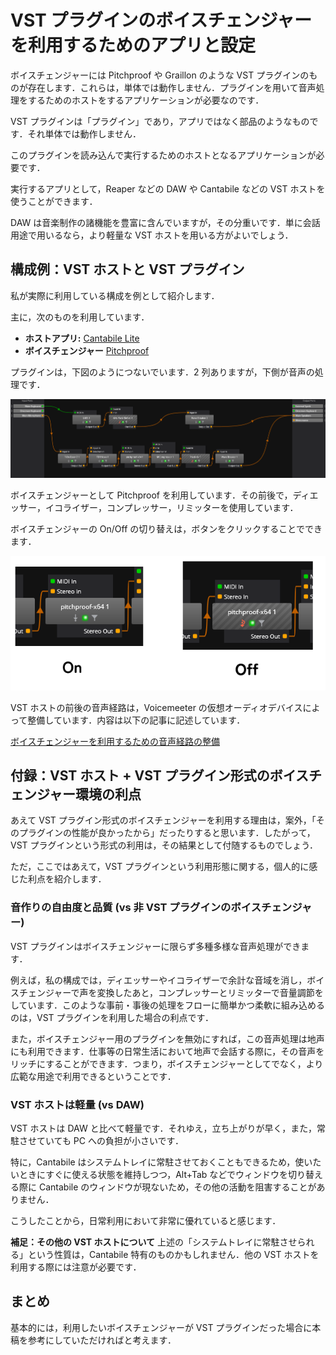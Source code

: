 # VST プラグインのボイスチェンジャーを利用するためのアプリと設定

ボイスチェンジャーには Pitchproof や Graillon のような VST プラグインのものが存在します．これらは，単体では動作しません．プラグインを用いて音声処理をするためのホストをするアプリケーションが必要なのです．

<!-- ここに目次 -->

VST プラグインは「プラグイン」であり，アプリではなく部品のようなものです．それ単体では動作しません．

このプラグインを読み込んで実行するためのホストとなるアプリケーションが必要です．

実行するアプリとして，Reaper などの DAW や Cantabile などの VST ホストを使うことができます．

DAW は音楽制作の諸機能を豊富に含んでいますが，その分重いです．単に会話用途で用いるなら，より軽量な VST ホストを用いる方がよいでしょう．

## 構成例：VST ホストと VST プラグイン

私が実際に利用している構成を例として紹介します．

主に，次のものを利用しています．

- **ホストアプリ:** [Cantabile Lite](https://www.cantabilesoftware.com/download/)
- **ボイスチェンジャー** [Pitchproof](https://aegeanmusic.com/pitchproof-specs)

プラグインは，下図のようにつないでいます．2 列ありますが，下側が音声の処理です．

![私のVSTホストの設定](images/my_cantabile_settings.png)

ボイスチェンジャーとして Pitchproof を利用しています．その前後で，ディエッサー，イコライザー，コンプレッサー，リミッターを使用しています．

ボイスチェンジャーの On/Off の切り替えは，ボタンをクリックすることでできます．

![プラグインのOn/Off](images/plugin_on_off.png)

VST ホストの前後の音声経路は，Voicemeeter の仮想オーディオデバイスによって整備しています．内容は以下の記事に記述しています．

[ボイスチェンジャーを利用するための音声経路の整備](https://note.com/ec_k/n/nedbecb01c36a)

## 付録：VST ホスト + VST プラグイン形式のボイスチェンジャー環境の利点

あえて VST プラグイン形式のボイスチェンジャーを利用する理由は，案外，「そのプラグインの性能が良かったから」だったりすると思います．したがって，VST プラグインという形式の利用は，その結果として付随するものでしょう．

ただ，ここではあえて，VST プラグインという利用形態に関する，個人的に感じた利点を紹介します．

### 音作りの自由度と品質 (vs 非 VST プラグインのボイスチェンジャー)

VST プラグインはボイスチェンジャーに限らず多種多様な音声処理ができます．

例えば，私の構成では，ディエッサーやイコライザーで余計な音域を消し，ボイスチェンジャーで声を変換したあと，コンプレッサーとリミッターで音量調節をしています．このような事前・事後の処理をフローに簡単かつ柔軟に組み込めるのは，VST プラグインを利用した場合の利点です．

また，ボイスチェンジャー用のプラグインを無効にすれば，この音声処理は地声にも利用できます．仕事等の日常生活において地声で会話する際に，その音声をリッチにすることができます．つまり，ボイスチェンジャーとしてでなく，より広範な用途で利用できるということです．

### VST ホストは軽量 (vs DAW)

VST ホストは DAW と比べて軽量です．それゆえ，立ち上がりが早く，また，常駐させていても PC への負担が小さいです．

特に，Cantabile はシステムトレイに常駐させておくこともできるため，使いたいときにすぐに使える状態を維持しつつ，Alt+Tab などでウィンドウを切り替える際に Cantabile のウィンドウが現ないため，その他の活動を阻害することがありません．

こうしたことから，日常利用において非常に優れていると感じます．

**補足：その他の VST ホストについて**
上述の「システムトレイに常駐させられる」という性質は，Cantabile 特有のものかもしれません．他の VST ホストを利用する際には注意が必要です．

## まとめ

基本的には，利用したいボイスチェンジャーが VST プラグインだった場合に本稿を参考にしていただければと考えます．
